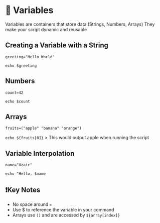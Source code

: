 # 🧰 Variables

Variables are containers that store data (Strings, Numbers, Arrays)
They make your script dynamic and reusable 

## Creating a Variable with a String 

`greeting="Hello World"`

`echo $greeting`

## Numbers

`count=42`

`echo $count`

## Arrays

`fruits=("apple" "banana" "orange")`

`echo ${fruits[0]}` > This would output apple when running the script

## Variable Interpolation

`name="Uzair"`

`echo "Hello, $name`

## ❗Key Notes

- No space around `=`
- Use $ to reference the variable in your command
- Arrays use `()` and are accessed by `${array[index]}`
